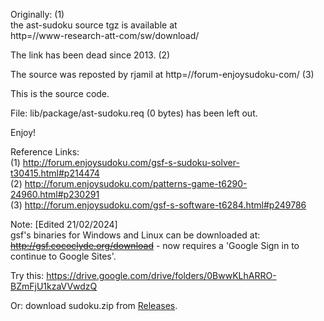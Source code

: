 Originally: (1)<br>
the ast-sudoku source tgz is available at<br>
http=//www-research-att-com/sw/download/

The link has been dead since 2013. (2)

The source was reposted by rjamil at http=//forum-enjoysudoku-com/ (3)

This is the source code.

File: lib/package/ast-sudoku.req (0 bytes) has been left out.

Enjoy!

Reference Links:<br>
(1) http://forum.enjoysudoku.com/gsf-s-sudoku-solver-t30415.html#p214474<br>
(2) http://forum.enjoysudoku.com/patterns-game-t6290-24960.html#p230291<br>
(3) http://forum.enjoysudoku.com/gsf-s-software-t6284.html#p249786

Note: [Edited 21/02/2024] <br>
gsf's binaries for Windows and Linux can be downloaded at:<br>
~~http://gsf.cococlyde.org/download~~ - now requires a 'Google Sign in to continue to Google Sites'.

Try this: https://drive.google.com/drive/folders/0BwwKLhARRO-BZmFjU1kzaVVwdzQ

Or: download sudoku.zip from [Releases](https://github.com/1to9only/ast-sudoku.2012-08-01/releases).


